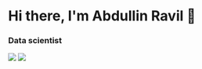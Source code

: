 # Hi there, I'm Abdullin Ravil 👋
### Data scientist

[![](https://img.shields.io/badge/-CV/Resume-important?style=flat-square)](https://github.com/shikarukitake/shikarukitake/blob/master/Abdullin_RI_CV.pdf)
[![](https://img.shields.io/badge/-Telegram-blue?logo=telegram)](https://t.me/shikarukitake)

